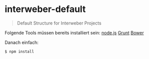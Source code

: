 # interweber-default
> Default Structure for Interweber Projects

Folgende Tools müssen bereits installiert sein: [node.js](http://nodejs.org) [Grunt](http://gruntjs.com) [Bower](http://bower.io)

Danach einfach:

```sh
$ npm install
```


